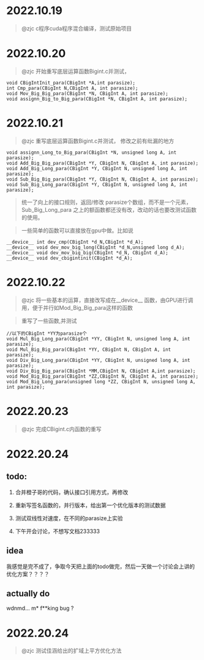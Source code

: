 # 2022.10.19
> @zjc c程序cuda程序混合编译，测试原始项目

# 2022.10.20 
> @zjc 开始重写底层运算函数Bigint.c并测试，  
```
void CBigIntInit_para(CBigInt *A,int parasize);
int Cmp_para(CBigInt N,CBigInt A, int parasize);
void Mov_Big_Big_para(CBigInt *N, CBigInt A, int parasize);
void assignn_Big_to_Big_para(CBigInt *N, CBigInt A, int parasize);
```

# 2022.10.21
> @zjc 重写底层运算函数Bigint.c并测试， 修改之前有纰漏的地方
```
void assignn_Long_to_Big_para(CBigInt *N, unsigned long A, int parasize);
void Add_Big_Big_para(CBigInt *Y, CBigInt N, CBigInt A, int parasize);
void Add_Big_Long_para(CBigInt *Y, CBigInt N, unsigned long A, int parasize);
void Sub_Big_Big_para(CBigInt *Y, CBigInt N, CBigInt A, int parasize);
void Sub_Big_Long_para(CBigInt *Y, CBigInt N, unsigned long A, int parasize);
```
> 统一了向上的接口规则，返回/修改 parasize个数组，而不是一个元素，  Sub_Big_Long_para 之上的额函数都还没有改，改动的话也要改测试函数的使用。

> 一些简单的函数可以直接放在gpu中做。比如说
```
__device__ int dev_cmp(CBigInt *d_N,CBigInt *d_A);
__device__ void dev_mov_big_long(CBigInt *d_N,unsigned long d_A);
__device__ void dev_mov_big_big(CBigInt *d_N, CBigInt d_A);
__device__ void dev_cbigintinit(CBigInt *d_A);
```


# 2022.10.22
> @zjc 将一些基本的运算，直接改写成在__device__ 函数，由GPU进行调用，便于并行如Mod_Big_Big_para这样的函数

> 重写了一些函数,并测试
```
//以下的CBigInt *YY为parasize个
void Mul_Big_Long_para(CBigInt *YY, CBigInt N, unsigned long A, int parasize);
void Mul_Big_Big_para(CBigInt *YY, CBigInt N, CBigInt A, int parasize);
void Div_Big_Long_para(CBigInt *YY, CBigInt N, unsigned long A, int parasize);
void Div_Big_Big_para(CBigInt *MM,CBigInt N, CBigInt A,int parasize);
void Mod_Big_Big_para(CBigInt *ZZ,CBigInt N, CBigInt A, int parasize);
void Mod_Big_Long_para(unsigned long *ZZ, CBigInt N, unsigned long A, int parasize);
```

# 2022.20.23 
> @zjc 完成CBigint.c内函数的重写


# 2022.20.24 

## todo:
1. 合并橙子哥的代码，确认接口引用方式，再修改

2. 重新写签名函数的，并行版本，给出第一个优化版本的测试数据

3. 测试双线性对速度，在不同的parasize上实验

4. 下午开会讨论，不想写文档233333
## idea
我感觉是完不成了，争取今天把上面的todo做完，然后一天做一个讨论会上讲的优化方案？？？？ 


## actually do 
wdnmd... m* f**king bug ? 

# 2022.20.24 
> @zjc 测试佳涵给出的扩域上平方优化方法